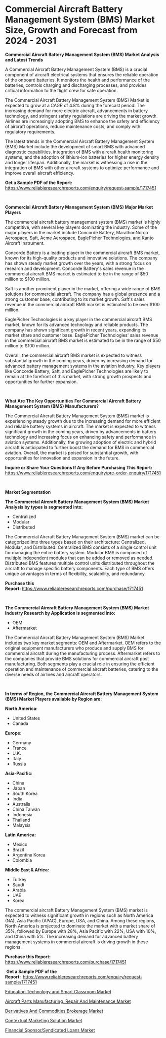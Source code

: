 <p><h1>Commercial Aircraft Battery Management System (BMS) Market Size, Growth and Forecast from 2024 - 2031</h1></p><p><strong>Commercial Aircraft Battery Management System (BMS) Market Analysis and Latest Trends</strong></p>
<p><p>A Commercial Aircraft Battery Management System (BMS) is a crucial component of aircraft electrical systems that ensures the reliable operation of the onboard batteries. It monitors the health and performance of the batteries, controls charging and discharging processes, and provides critical information to the flight crew for safe operation.</p><p>The Commercial Aircraft Battery Management System (BMS) Market is expected to grow at a CAGR of 4.8% during the forecast period. The increasing demand for more electric aircraft, advancements in battery technology, and stringent safety regulations are driving the market growth. Airlines are increasingly adopting BMS to enhance the safety and efficiency of aircraft operations, reduce maintenance costs, and comply with regulatory requirements.</p><p>The latest trends in the Commercial Aircraft Battery Management System (BMS) Market include the development of smart BMS with advanced diagnostic capabilities, integration of BMS with aircraft health monitoring systems, and the adoption of lithium-ion batteries for higher energy density and longer lifespan. Additionally, the market is witnessing a rise in the integration of BMS with other aircraft systems to optimize performance and improve overall aircraft efficiency.</p></p>
<p><strong>Get a Sample PDF of the Report:&nbsp;</strong> <a href="https://www.reliableresearchreports.com/enquiry/request-sample/1717451">https://www.reliableresearchreports.com/enquiry/request-sample/1717451</a></p>
<p>&nbsp;</p>
<p><strong>Commercial Aircraft Battery Management System (BMS) Major Market Players</strong></p>
<p><p>The commercial aircraft battery management system (BMS) market is highly competitive, with several key players dominating the industry. Some of the major players in the market include Concorde Battery, MarathonNorco Aerospace, Saft, Acme Aerospace, EaglePicher Technologies, and Kanto Aircraft Instrument.</p><p>Concorde Battery is a leading player in the commercial aircraft BMS market, known for its high-quality products and innovative solutions. The company has shown steady market growth over the years, with a strong focus on research and development. Concorde Battery's sales revenue in the commercial aircraft BMS market is estimated to be in the range of $50 million to $100 million.</p><p>Saft is another prominent player in the market, offering a wide range of BMS solutions for commercial aircraft. The company has a global presence and a strong customer base, contributing to its market growth. Saft's sales revenue in the commercial aircraft BMS market is estimated to be over $100 million.</p><p>EaglePicher Technologies is a key player in the commercial aircraft BMS market, known for its advanced technology and reliable products. The company has shown significant growth in recent years, expanding its market share and customer base. EaglePicher Technologies' sales revenue in the commercial aircraft BMS market is estimated to be in the range of $50 million to $100 million.</p><p>Overall, the commercial aircraft BMS market is expected to witness substantial growth in the coming years, driven by increasing demand for advanced battery management systems in the aviation industry. Key players like Concorde Battery, Saft, and EaglePicher Technologies are likely to remain at the forefront of this market, with strong growth prospects and opportunities for further expansion.</p></p>
<p>&nbsp;</p>
<p><strong>What Are The Key Opportunities For Commercial Aircraft Battery Management System (BMS) Manufacturers?</strong></p>
<p><p>The Commercial Aircraft Battery Management System (BMS) market is experiencing steady growth due to the increasing demand for more efficient and reliable battery systems in aircraft. The market is expected to witness significant growth in the coming years, driven by advancements in battery technology and increasing focus on enhancing safety and performance in aviation systems. Additionally, the growing adoption of electric and hybrid aircraft is anticipated to further boost the demand for BMS in commercial aviation. Overall, the market is poised for substantial growth, with opportunities for innovation and expansion in the future.</p></p>
<p><strong>Inquire or Share Your Questions If Any Before Purchasing This Report:</strong> <a href="https://www.reliableresearchreports.com/enquiry/pre-order-enquiry/1717451">https://www.reliableresearchreports.com/enquiry/pre-order-enquiry/1717451</a></p>
<p>&nbsp;</p>
<p><strong>Market Segmentation</strong></p>
<p><strong>The Commercial Aircraft Battery Management System (BMS) Market Analysis by types is segmented into:</strong></p>
<p><ul><li>Centralized</li><li>Modular</li><li>Distributed</li></ul></p>
<p><p>The Commercial Aircraft Battery Management System (BMS) market can be categorized into three types based on their architecture: Centralized, Modular, and Distributed. Centralized BMS consists of a single control unit for managing the entire battery system. Modular BMS is composed of multiple independent modules that can be added or removed as needed. Distributed BMS features multiple control units distributed throughout the aircraft to manage specific battery components. Each type of BMS offers unique advantages in terms of flexibility, scalability, and redundancy.</p></p>
<p><strong>Purchase this Report:&nbsp;</strong><a href="https://www.reliableresearchreports.com/purchase/1717451">https://www.reliableresearchreports.com/purchase/1717451</a></p>
<p>&nbsp;</p>
<p><strong>The Commercial Aircraft Battery Management System (BMS) Market Industry Research by Application is segmented into:</strong></p>
<p><ul><li>OEM</li><li>Aftermarket</li></ul></p>
<p><p>The Commercial Aircraft Battery Management System (BMS) Market includes two key market segments: OEM and Aftermarket. OEM refers to the original equipment manufacturers who produce and supply BMS for commercial aircraft during the manufacturing process. Aftermarket refers to the companies that provide BMS solutions for commercial aircraft post manufacturing. Both segments play a crucial role in ensuring the efficient operation and maintenance of commercial aircraft batteries, catering to the diverse needs of airlines and aircraft operators.</p></p>
<p>&nbsp;</p>
<p><strong>In terms of Region, the Commercial Aircraft Battery Management System (BMS) Market Players available by Region are:</strong></p>
<p>
    <p> <strong> North America: </strong>
        <ul>
            <li>United States</li>
            <li>Canada</li>
        </ul>
        </p> 
    <p> <strong> Europe: </strong>
        <ul>
            <li>Germany</li>
            <li>France</li>
            <li>U.K.</li>
            <li>Italy</li>
            <li>Russia</li>
        </ul>
        </p> 
    <p> <strong> Asia-Pacific: </strong>
        <ul>
            <li>China</li>
            <li>Japan</li>
            <li>South Korea</li>
            <li>India</li>
            <li>Australia</li>
            <li>China Taiwan</li>
            <li>Indonesia</li>
            <li>Thailand</li>
            <li>Malaysia</li>
        </ul>
        </p> 
    <p> <strong> Latin America: </strong>
        <ul>
            <li>Mexico</li>
            <li>Brazil</li>
            <li>Argentina Korea</li>
            <li>Colombia</li>
        </ul>
        </p> 
    <p> <strong> Middle East & Africa: </strong>
        <ul>
            <li>Turkey</li>
            <li>Saudi</li>
            <li>Arabia</li>
            <li>UAE</li>
            <li>Korea</li>
        </ul>
    </p>
    </p>
<p><p>The commercial aircraft Battery Management System (BMS) market is expected to witness significant growth in regions such as North America (NA), Asia Pacific (APAC), Europe, USA, and China. Among these regions, North America is projected to dominate the market with a market share of 35%, followed by Europe with 28%, Asia Pacific with 22%, USA with 10%, and China with 5%. The increasing demand for advanced battery management systems in commercial aircraft is driving growth in these regions.</p></p>
<p><strong>Purchase this Report: </strong><a href="https://www.reliableresearchreports.com/purchase/1717451">https://www.reliableresearchreports.com/purchase/1717451</a></p>
<p>&nbsp;<strong>Get a Sample PDF of the Report:&nbsp;&nbsp;</strong><a href="https://www.reliableresearchreports.com/enquiry/request-sample/1717451">https://www.reliableresearchreports.com/enquiry/request-sample/1717451</a></p>
<p><strong></strong></p>
<p><p><a href="https://medium.com/@shirleysullivan73/education-technology-and-smart-classroom-market-exploring-market-share-market-trends-and-future-bcdcc70a2df0">Education Technology and Smart Classroom Market</a></p><p><a href="https://medium.com/@shirleysullivan73/aircraft-parts-manufacturing-repair-and-maintenance-market-the-key-to-successful-business-4685fda84ef6">Aircraft Parts Manufacturing, Repair And Maintenance Market</a></p><p><a href="https://medium.com/@mildredlawson1937/derivatives-and-commodities-brokerage-market-insight-market-trends-growth-forecasted-from-2024-7d4b5f426a4a">Derivatives And Commodities Brokerage Market</a></p><p><a href="https://medium.com/@emmyrolfson8689/contextual-marketing-solution-market-report-reveals-the-latest-trends-and-growth-opportunities-of-34504a9038d9">Contextual Marketing Solution Market</a></p><p><a href="https://medium.com/@mildredlawson1937/financial-sponsor-syndicated-loans-market-research-report-its-history-and-forecast-2024-to-2031-1100aaeb7805">Financial Sponsor/Syndicated Loans Market</a></p></p>